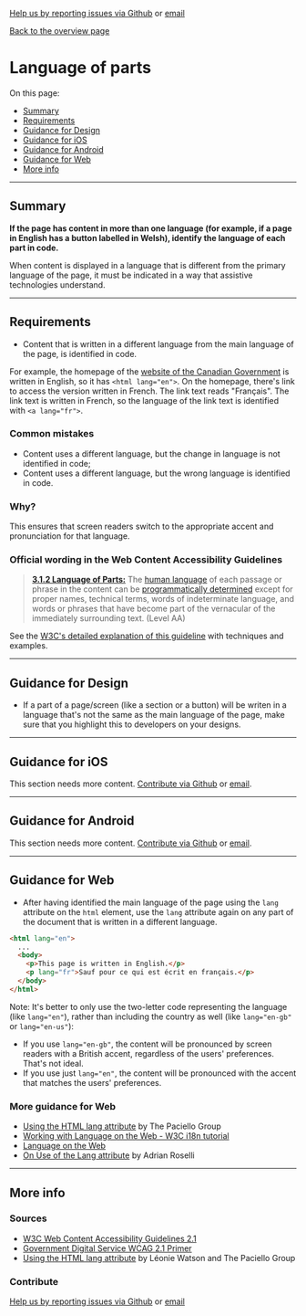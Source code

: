 [Help us by reporting issues via Github](https://github.com/theappbusiness/accessibility-guidelines) or [email](mailto:jeanfrancois@theappbusiness.com)

[Back to the overview page](./../README.md)

# Language of parts

On this page:
* [Summary](#summary)
* [Requirements](#requirements)
* [Guidance for Design](#guidance-for-design)
* [Guidance for iOS](#guidance-for-ios)
* [Guidance for Android](#guidance-for-android)
* [Guidance for Web](#guidance-for-web)
* [More info](#more-info)

---

## Summary

**If the page has content in more than one language (for example, if a page in English has a button labelled in Welsh), identify the language of each part in code.**

When content is displayed in a language that is different from the primary language of the page, it must be indicated in a way that assistive technologies understand.

---

## Requirements

* Content that is written in a different language from the main language of the page, is identified in code.

For example, the homepage of the [website of the Canadian Government](https://www.canada.ca/en.html) is written in English, so it has `<html lang="en">`. On the homepage, there's link to access the version written in French. The link text reads "Français". The link text is written in French, so the language of the link text is identified with `<a lang="fr">`.

### Common mistakes

*   Content uses a different language, but the change in language is not identified in code;
*   Content uses a different language, but the wrong language is identified in code.

### Why?

This ensures that screen readers switch to the appropriate accent and pronunciation for that language.

### Official wording in the Web Content Accessibility Guidelines

> [**3.1.2 Language of Parts:**](https://www.w3.org/TR/UNDERSTANDING-WCAG20/meaning-other-lang-id.html) The [human language](https://www.w3.org/TR/UNDERSTANDING-WCAG20/meaning-other-lang-id.html#human-langdef) of each passage or phrase in the content can be [programmatically determined](https://www.w3.org/TR/UNDERSTANDING-WCAG20/meaning-other-lang-id.html#programmaticallydetermineddef) except for proper names, technical terms, words of indeterminate language, and words or phrases that have become part of the vernacular of the immediately surrounding text. (Level AA)

See the [W3C's detailed explanation of this guideline](https://www.w3.org/TR/UNDERSTANDING-WCAG20/meaning-other-lang-id.html) with techniques and examples.

---

## Guidance for Design

* If a part of a page/screen (like a section or a button) will be writen in a language that's not the same as the main language of the page, make sure that you highlight this to developers on your designs.

---

## Guidance for iOS

This section needs more content. [Contribute via Github](https://github.com/theappbusiness/accessibility-guidelines/) or [email](mailto:kane.cheshire@theappbusiness.com).

---

## Guidance for Android

This section needs more content. [Contribute via Github](https://github.com/theappbusiness/accessibility-guidelines/) or [email](mailto:kane.cheshire@theappbusiness.com).

---

## Guidance for Web

*   After having identified the main language of the page using the `lang` attribute on the `html` element, use the `lang` attribute again on any part of the document that is written in a different language.

```html
<html lang="en">
  ...
  <body>
    <p>This page is written in English.</p>
    <p lang="fr">Sauf pour ce qui est écrit en français.</p>
  </body>
</html>
```

Note: It's better to only use the two-letter code representing the language (like `lang="en"`), rather than including the country as well (like `lang="en-gb"` or `lang="en-us"`):
*   If you use `lang="en-gb"`, the content will be pronounced by screen readers with a British accent, regardless of the users' preferences. That's not ideal.
*   If you use just `lang="en"`, the content will be pronounced with the accent that matches the users' preferences.

### More guidance for Web

* [Using the HTML lang attribute](https://www.paciellogroup.com/blog/2016/06/using-the-html-lang-attribute/) by The Paciello Group
* [Working with Language on the Web - W3C i18n tutorial](https://www.w3.org/International/tutorials/language-decl/)
* [Language on the Web](https://www.w3.org/International/getting-started/language)
* [On Use of the Lang attribute](https://adrianroselli.com/2015/01/on-use-of-lang-attribute.html) by Adrian Roselli

---

## More info

### Sources

* [W3C Web Content Accessibility Guidelines 2.1](https://www.w3.org/TR/WCAG21/)
* [Government Digital Service WCAG 2.1 Primer](https://alphagov.github.io/wcag-primer/)
* [Using the HTML lang attribute](https://www.paciellogroup.com/blog/2016/06/using-the-html-lang-attribute/) by Léonie Watson and The Paciello Group

### Contribute

[Help us by reporting issues via Github](https://github.com/theappbusiness/accessibility-guidelines) or [email](mailto:jeanfrancois@theappbusiness.com)